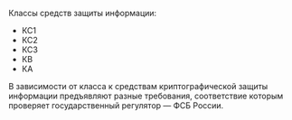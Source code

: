Классы средств защиты информации:
- КС1
- КС2
- КС3
- КВ
- КА

В зависимости от класса к средствам криптографической защиты информации предъявляют разные требования, соответствие которым проверяет государственный регулятор — ФСБ России.